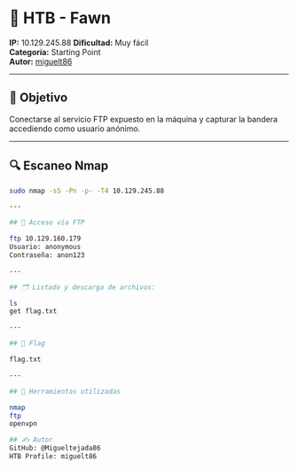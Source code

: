 # 🐾 HTB - Fawn

**IP:** 10.129.245.88
**Dificultad:** Muy fácil  
**Categoría:** Starting Point  
**Autor:** [miguelt86](https://www.hackthebox.com/profile/2126021)

---

## 🎯 Objetivo

Conectarse al servicio FTP expuesto en la máquina y capturar la bandera accediendo como usuario anónimo.

---

## 🔍 Escaneo Nmap

```bash
sudo nmap -sS -Pn -p- -T4 10.129.245.88

---

## 🔐 Acceso vía FTP 

ftp 10.129.160.179
Usuario: anonymous
Contraseña: anon123

---

## 🗂️ Listado y descarga de archivos:

ls
get flag.txt

---

## 🏁 Flag

flag.txt

---

## 🧰 Herramientas utilizadas

nmap
ftp
openvpn

## ✍️ Autor
GitHub: @Migueltejada86
HTB Profile: miguelt86
